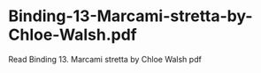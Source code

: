# Binding-13-Marcami-stretta-by-Chloe-Walsh.pdf
Read Binding 13. Marcami stretta by Chloe Walsh pdf
